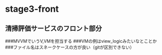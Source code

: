 # stage3-front
## 清掃評価サービスのフロント部分

###MVVMでいうV,VMを担当する
###VMの例はview_logicみたいなとことか
###ファイル名はスネークケースの方が良い（gitが区別できない）
